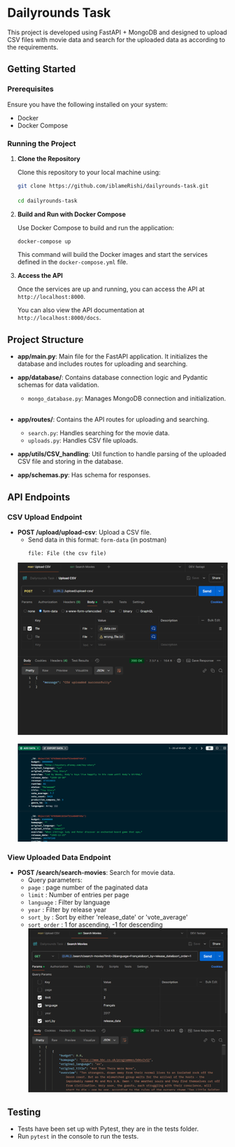 # Dailyrounds Task

This project is developed using FastAPI + MongoDB and designed to upload CSV files with movie data and search for the uploaded data as according to the requirements.

## Getting Started

### Prerequisites

Ensure you have the following installed on your system:

- Docker
- Docker Compose

### Running the Project

1. **Clone the Repository**

   Clone this repository to your local machine using:

   ```bash
   git clone https://github.com/iblameRishi/dailyrounds-task.git
   
   cd dailyrounds-task
   ```


2. **Build and Run with Docker Compose**

   Use Docker Compose to build and run the application:

   ```bash
   docker-compose up
   ```

   This command will build the Docker images and start the services defined in the `docker-compose.yml` file.
   &nbsp;

3. **Access the API**

   Once the services are up and running, you can access the API at `http://localhost:8000`.

   You can also view the API documentation at `http://localhost:8000/docs`.

## Project Structure

- **app/main.py**: Main file for the FastAPI application. It initializes the database and includes routes for uploading and searching.
&nbsp;

- **app/database/**: Contains database connection logic and Pydantic schemas for data validation.
  - `mongo_database.py`: Manages MongoDB connection and initialization.
&nbsp;

- **app/routes/**: Contains the API routes for uploading and searching.
  - `search.py`: Handles searching for the movie data.
  - `uploads.py`: Handles CSV file uploads.
&nbsp;

- **app/utils/CSV_handling**: Util function to handle parsing of the uploaded CSV file and storing in the database.
&nbsp;

- **app/schemas.py**: Has schema for responses.

## API Endpoints

### CSV Upload Endpoint

- **POST /upload/upload-csv**: Upload a CSV file.
    &nbsp;
   - Send data in this format: `form-data` (in postman)
     ```
     file: File (the csv file)
     ```
    ![upload-csv endpoint](upload-csv.png)
    &nbsp;
    ![mongodb data](mongodb_data.png)


### View Uploaded Data Endpoint

- **POST /search/search-movies**: Search for movie data.
    &nbsp;
   - Query parameters:
    - ```page``` : page number of the paginated data
    - ```limit``` : Number of entries per page
    - ```language``` : Filter by language
    - ```year``` : Filter by release year
    - ```sort_by``` : Sort by either 'release_date' or 'vote_average'
    - ```sort_order``` : 1 for ascending, -1 for descending
    ![search-movies endpoint](search-movies.png)


## Testing
- Tests have been set up with Pytest, they are in the tests folder.
- Run ```pytest``` in the console to run the tests.


